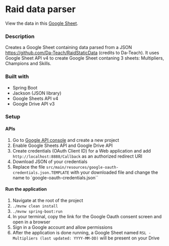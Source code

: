 # Raid data parser

View the data in this [Google Sheet](https://docs.google.com/spreadsheets/d/1V2CvJWzpBZFiRGgs92B0FW-HnsMukyIr3_IJfLtmMGo/edit#gid=1759257290 "RSL - Multipliers").


### Description
Creates a Google Sheet containing data parsed from a JSON https://github.com/Da-Teach/RaidStaticData (credits to Da-Teach). It uses Google Sheet API v4 to create Google Sheet contaning 3 sheets: Multipliers, Champions and Skills.

### Built with
* Spring Boot
* Jackson (JSON library)
* Google Sheets API v4
* Google Drive API v3

### Setup
#### APIs
1. Go to [Google API console](https://console.developers.google.com/) and create a new project
2. Enable Google Sheets API and Google Drive API
3. Create credentials (OAuth Client ID) for a Web application and add `http://localhost:8888/Callback` as an authorized redirect URI
4. Download JSON of your credentials
5. Replace the file `src/main/resources/google-oauth-credentials.json.TEMPLATE` with your downloaded file and change the name to `google-oauth-credentials.json``

#### Run the application
1. Navigate at the root of the project
2. `./mvnw clean install`
3. `./mvnw spring-boot:run`
4. In your terminal, copy the link for the Google Oauth consent screen and open in a browser
5. Sign in a Google account and allow permissions
6. After the application is done running, a Google Sheet named `RSL - Multipliers (last updated: YYYY-MM-DD)` will be present on your Drive
